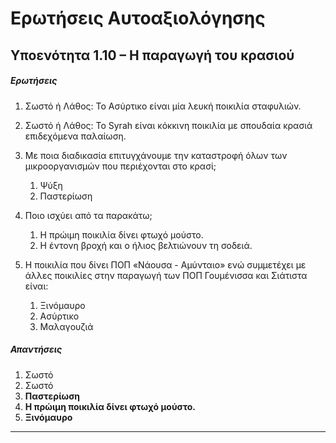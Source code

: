 # **Ερωτήσεις Αυτοαξιολόγησης**



## Υποενότητα 1.10 – Η παραγωγή του κρασιού  



##### Ερωτήσεις 

1. Σωστό ή Λάθος: Το Ασύρτικο είναι μία λευκή ποικιλία σταφυλιών.  

2. Σωστό ή Λάθος: Το Syrah είναι κόκκινη ποικιλία με σπουδαία κρασιά επιδεχόμενα παλαίωση.  

3. Με ποια διαδικασία επιτυγχάνουμε την καταστροφή όλων των μικροοργανισμών που περιέχονται στο κρασί;  
   1. Ψύξη  
   2. Παστερίωση  

4. Ποιο ισχύει από τα παρακάτω;  
   1. Η πρώιμη ποικιλία δίνει φτωχό μούστο.  
   2. Η έντονη βροχή και ο ήλιος βελτιώνουν τη σοδειά.  

5. Η ποικιλία που δίνει ΠΟΠ «Νάουσα - Αμύνταιο» ενώ συμμετέχει με άλλες ποικιλίες στην παραγωγή των ΠΟΠ Γουμένισσα και Σιάτιστα είναι:  
   1. Ξινόμαυρο  
   2. Ασύρτικο  
   3. Μαλαγουζιά  

##### Απαντήσεις

1. Σωστό
2. Σωστό
3. **Παστερίωση**
4. **Η πρώιμη ποικιλία δίνει φτωχό μούστο.**
5. **Ξινόμαυρο**

---





